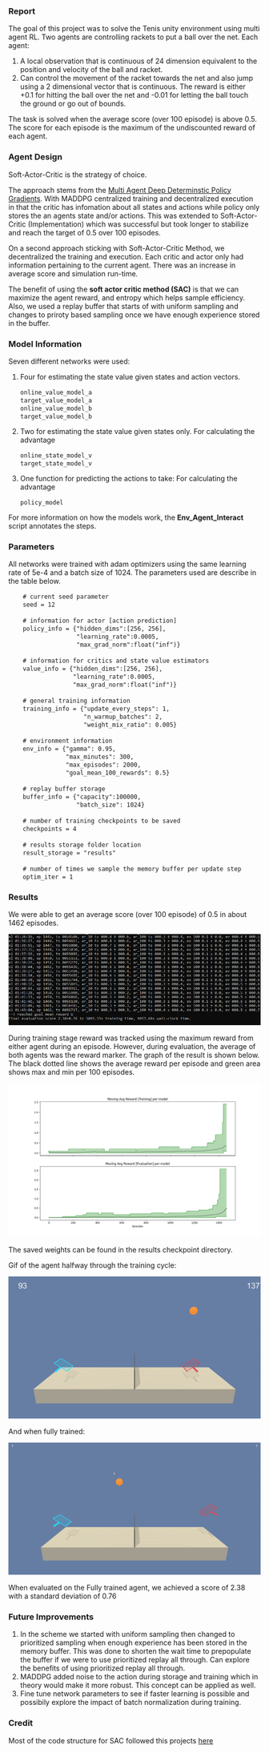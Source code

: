 ### Report
The goal of this project was to solve the Tenis unity environment using multi agent RL. Two agents are controlling rackets to put a ball over the net. Each agent:
1) A local observation that is continuous of 24 dimension equivalent to the position and velocity of the ball and racket. 
2) Can control the movement of the racket towards the net and also jump using a 2 dimensional vector that is continuous. The reward is either +0.1 for hitting the ball over the net and -0.01 for letting the ball touch the ground or go out of bounds. 

The task is solved when the average score (over 100 episode) is above 0.5. The score for each episode is the maximum of the undiscounted reward of each agent. 

### Agent Design
Soft-Actor-Critic is the strategy of choice.

The approach stems from the [Multi Agent Deep Determinstic Policy Gradients](https://arxiv.org/pdf/1509.02971.pdf). With MADDPG centralized training and decentralized execution in that the critic has infomation about all states and actions while policy only stores the an agents state and/or actions. This was extended to Soft-Actor-Critic (Implementation) which was successful but took longer to stabilize and reach the target of 0.5 over 100 episodes.

On a second approach sticking with Soft-Actor-Critic Method, we decentralized the training and execution. Each critic and actor only had information pertaining to the current agent. There was an increase in average score and simulation run-time.

The benefit of using the **soft actor critic method (SAC)** is that we can maximize the agent reward, and entropy which helps sample efficiency. Also, we used a replay buffer that starts of with uniform sampling and changes to priroty based sampling once we have enough experience stored in the buffer. 

### Model Information
Seven different networks were used:
1) Four for estimating the state value given states and action vectors. 
     ```
     online_value_model_a
     target_value_model_a
     online_value_model_b
     target_value_model_b
     ```
2) Two for estimating the state value given states only. For calculating the advantage
     ```
     online_state_model_v
     target_state_model_v
     ```
3) One function for predicting the actions to take: For calculating the advantage
     ```
     policy_model
     ```
For more information on how the models work, the **Env_Agent_Interact** script annotates the steps.

### Parameters

All networks were trained with adam optimizers using the same learning rate of 5e-4 and a batch size of 1024. The parameters used are describe in the table below. 

```
    # current seed parameter
    seed = 12

    # information for actor [action prediction]
    policy_info = {"hidden_dims":[256, 256],
                   "learning_rate":0.0005,
                   "max_grad_norm":float("inf")}

    # information for critics and state value estimators
    value_info = {"hidden_dims":[256, 256],
                  "learning_rate":0.0005,
                  "max_grad_norm":float("inf")}

    # general training information
    training_info = {"update_every_steps": 1,
                     "n_warmup_batches": 2,
                     "weight_mix_ratio": 0.005}

    # environment information
    env_info = {"gamma": 0.95,
                "max_minutes": 300,
                "max_episodes": 2000,
                "goal_mean_100_rewards": 0.5}
        
    # replay buffer storage
    buffer_info = {"capacity":100000,
                   "batch_size": 1024}

    # number of training checkpoints to be saved 
    checkpoints = 4

    # results storage folder location
    result_storage = "results"

    # number of times we sample the memory buffer per update step
    optim_iter = 1 
```

### Results

We were able to get an average score (over 100 episode) of 0.5 in about 1462 episodes. 
<p align="center">
<img src="./results/plot/Final_Evaluation score.png">
</p>

During training stage reward was tracked using the maximum reward from either agent during an episode. However, during evaluation, the average of both agents was the reward marker. The graph of the result is shown below. The black dotted line shows the average reward per episode and green area shows max and min per 100 episodes.

<p align="center">
<img src="./results/plot/Reward_per_episodes.png">
</p>
The saved weights can be found in the results checkpoint directory. 

Gif of the agent halfway through the training cycle:
<p align="center">
<img src="./results/videos/learning.gif">
</p>

And when fully trained:
<p align="center">
<img src="./results/videos/final.gif">
</p>

When evaluated on the Fully trained agent, we achieved a score of 2.38 with a standard deviation of 0.76

### Future Improvements
1) In the scheme we started with uniform sampling then changed to prioritized sampling when enough experience has been stored in the memory buffer. This was done to shorten the wait time to prepopulate the buffer if we were to use prioritized replay all through. Can explore the benefits of using prioritized replay all through.
2) MADDPG added noise to the action during storage and training which in theory would make it more robust. This concept can be applied as well.
3) Fine tune network parameters to see if faster learning is possible and possibily explore the impact of batch normalization during training. 

### Credit
Most of the code structure for SAC followed this projects [here](https://github.com/mimoralea/gdrl/blob/master/notebooks/chapter_12/chapter-12.ipynb)